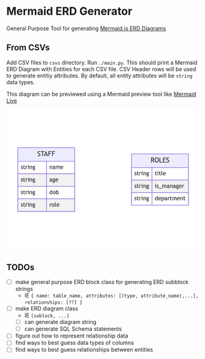 # Mermaid ERD Generator

General Purpose Tool for generating [Mermaid.js ERD Diagrams](https://mermaid-js.github.io/mermaid/#/./entityRelationshipDiagram)

## From CSVs
    
Add CSV files to `csvs` directory. Run `./main.py`. This should print a Mermaid ERD Diagram with Entities for each CSV file. CSV Header rows will be used to generate entitiy attributes. By default, all entity attributes will be `string` data types.

This diagram can be previewed using a Mermaid preview tool like [Mermaid Live](https://mermaid.live/edit#pako:eNpFj8EKwjAMhl-l5Lwn6E3QnQTBeSxIXLNZaNORpQcZe3crDHv7Avn-5N9gzJ7AAsk54CyYHA-PU9-bzawqgWfDmMjxMeDc2OfXnyVHMrvj--16GZqrQWMTwvpMyDVCWgYtKJqI9WdDB4kkYfD1o82xMQ70TfU-2IqeJixRHTje6yoWzcOHR7AqhTooi0elowbYCeNK-xdDclGN)

![Test Diagram](./test-diagram.png)

## TODOs

- [ ] make general purpose ERD block class for generating ERD subblock strings
  - IE `{ name: table_name, attributes: [(type, attribute_name),...], relationships: [??] }`
- [ ] make ERD diagram class 
  - IE `[sublock, ...]`
  - [ ] can generate diagram string
  - [ ] can generate SQL Schema statements
- [ ] figure out how to represent relationship data
- [ ] find ways to best guess data types of columns
- [ ] find ways to best guess relationships between entities

